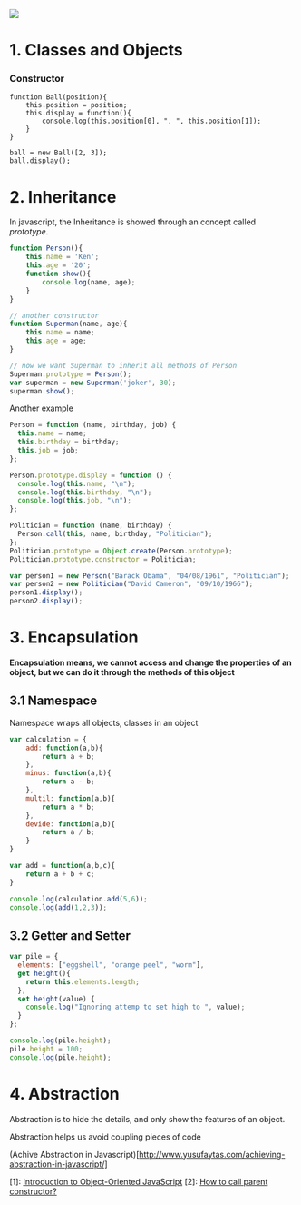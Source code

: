 ![](http://wearelaunchbox.com/wp-content/uploads/2012/11/oop-basics.png)


# 1. Classes and Objects

### Constructor

```
function Ball(position){
    this.position = position;
    this.display = function(){
        console.log(this.position[0], ", ", this.position[1]);
    }
}

ball = new Ball([2, 3]);
ball.display();
```

# 2. Inheritance

In javascript, the Inheritance is showed through an concept called *prototype*.

```javascript
function Person(){
    this.name = 'Ken';
    this.age = '20';
    function show(){
        console.log(name, age);
    }
}

// another constructor 
function Superman(name, age){
    this.name = name;
    this.age = age;
}

// now we want Superman to inherit all methods of Person
Superman.prototype = Person();
var superman = new Superman('joker', 30);
superman.show();
```

Another example
```javascript
Person = function (name, birthday, job) {
  this.name = name;
  this.birthday = birthday;
  this.job = job;
};

Person.prototype.display = function () {
  console.log(this.name, "\n");
  console.log(this.birthday, "\n");
  console.log(this.job, "\n");
};

Politician = function (name, birthday) {
  Person.call(this, name, birthday, "Politician");
};
Politician.prototype = Object.create(Person.prototype);
Politician.prototype.constructor = Politician;

var person1 = new Person("Barack Obama", "04/08/1961", "Politician");
var person2 = new Politician("David Cameron", "09/10/1966");
person1.display();
person2.display();

```

# 3. Encapsulation

**Encapsulation means, we cannot access and change the properties of an object, but we can do it through the methods of this object**

## 3.1 Namespace

Namespace wraps all objects, classes in an object

```javascript
var calculation = {
    add: function(a,b){
        return a + b;
    },
    minus: function(a,b){
        return a - b;
    },
    multil: function(a,b){
        return a * b;
    },
    devide: function(a,b){
        return a / b;
    }
}

var add = function(a,b,c){
    return a + b + c;
}

console.log(calculation.add(5,6));
console.log(add(1,2,3));
```

## 3.2 Getter and Setter
```javascript
var pile = {
  elements: ["eggshell", "orange peel", "worm"],
  get height(){
    return this.elements.length;
  },
  set height(value) {
    console.log("Ignoring attemp to set high to ", value);
  }
};

console.log(pile.height);
pile.height = 100;
console.log(pile.height);
```

# 4. Abstraction

Abstraction is to hide the details, and only show the features of an object.

Abstraction helps us avoid coupling pieces of code

(Achive Abstraction in Javascript)[http://www.yusufaytas.com/achieving-abstraction-in-javascript/]


[1]: [Introduction to Object-Oriented JavaScript](https://developer.mozilla.org/en-US/docs/Web/JavaScript/Introduction_to_Object-Oriented_JavaScript)
[2]: [How to call parent constructor?](http://stackoverflow.com/a/15399594/772391)
